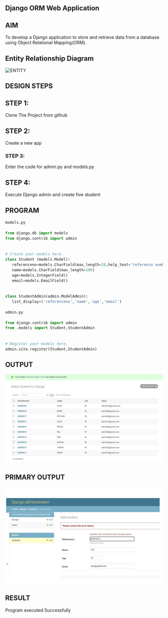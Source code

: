 ## Django ORM Web Application

## AIM
To develop a Django application to store and retrieve data from a database using Object Relational Mapping(ORM).

## Entity Relationship Diagram

![ENTITY](https://github.com/ARSHADAHMEDM/django-orm-app/assets/128116503/0dde7e40-2d81-4a5d-838e-4831c52d3c7d)


## DESIGN STEPS

## STEP 1:

Clone The Project from github

## STEP 2:

Create a new app

### STEP 3:

Enter the code for admin.py and models.py

## STEP 4:

Execute Django admin and create five student

## PROGRAM

 ```python
models.py

from django.db import models
from django.contrib import admin


# Create your models here.
class Student (models.Model):
    referenceno=models.CharField(max_length=20,help_text="reference number")
    name=models.CharField(max_length=100)
    age=models.IntegerField()
    email=models.EmailField()


class StudentAdmin(admin.ModelAdmin):
    list_display=('referenceno','name','age','email')

admin.py

from django.contrib import admin
from .models import Student,StudentAdmin


# Register your models here.
admin.site.register(Student,StudentAdmin)

```

## OUTPUT

![OUTPUT](./studentout.png)

## PRIMARY OUTPUT

![OUTPUT](./primaryout1.jpg)


## RESULT

Program executed Successfully

